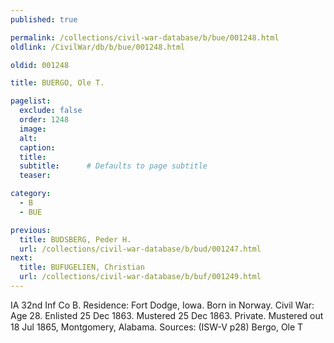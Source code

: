 ```yaml
---
published: true

permalink: /collections/civil-war-database/b/bue/001248.html
oldlink: /CivilWar/db/b/bue/001248.html

oldid: 001248

title: BUERGO, Ole T.

pagelist:
  exclude: false
  order: 1248
  image: 
  alt:
  caption:
  title:
  subtitle:      # Defaults to page subtitle
  teaser:

category: 
  - B 
  - BUE

previous:
  title: BUDSBERG, Peder H.
  url: /collections/civil-war-database/b/bud/001247.html  
next:
  title: BUFUGELIEN, Christian
  url: /collections/civil-war-database/b/buf/001249.html   
---
```

IA 32nd Inf Co B. Residence: Fort Dodge, Iowa. Born in Norway. Civil War: Age 28. Enlisted 25 Dec 1863. Mustered 25 Dec 1863. Private. Mustered out 18 Jul 1865, Montgomery, Alabama. Sources: (ISW-V p28) &#147;Bergo, Ole T&#148;